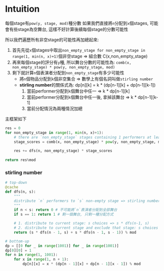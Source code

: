 # Intuition

每個stage有`pow(y, stage, mod)`種分數
如果我們直接將`n`分配到`x`個stages, 可能會有些stage為空舞台, 這樣不好計算後續每個stage的分數可能性

所以我們遍歷所有非空stage的可能性再加總起來:
1. 首先先從`x`個stages中取出`non_empty_stage for non_empty_stage in range(1, min(n, x)+1)`個非空stage => 組合數 C(x,non_empty_stage)
2. 再來每個stage的評分有`y`種, 所以舞台分數的可能性為: `comb(x, non_empty_stage) * pow(y, non_empty_stage, mod)`
3. 剩下就計算`n`個表演者分配到`non_empty_stage`有多少可能性
   - 將`n`個物品分配到`k`個非空集合 => 數學上有個名詞叫做`stirling number`
   - **stirling number**的關係式為: dp[n][k] = k * (dp[n-1][k] + dp[n-1][k-1])
     1. 當前performer分配到`k`個舞台中任一 => k * dp[n-1][k]
     2. 當前performer分配到`k`個舞台中任一後, 拿掉該舞台 => k * dp[n-1][k-1]
     3. 當前分配情況為兩種情況加總

主框架如下
```py
res = 0
for non_empty_stage in range(1, min(n, x)+1):
    # there are `non_empty_stage` stages containing 1 performers at least
    stage_scores = comb(x, non_empty_stage) * pow(y, non_empty_stage, mod)
    
    res += dfs(n, non_empty_stage) * stage_scores
    
return res%mod
```

### stirling number

```py
# top-down
@cache
def dfs(n, s):
    """
    distribute `n` performers to `s` non-empty stage => stirling number
    """
    if n < s: return 0 # 不可能將`n`表演者分配到全部舞台
    if s == 1: return 1 # 剩一個舞台, 只剩一種分配方式

    # 1. distribute to current stage: s choices => s * dfs(n-1, s)
    # 2. distribute to current stage and exclude that stage: s choices => s * dfs(n-1, s-1)
    return (s * dfs(n - 1, s) + s * dfs(n - 1, s - 1)) % mod

# bottom-up
dp = [[0 for _ in range(1001)] for _ in range(1001)]
dp[0][0] = 1
for n in range(1, 1001):
    for x in range(1, n + 1):
        dp[n][x] = x * (dp[n - 1][x] + dp[n - 1][x - 1]) % mod
```